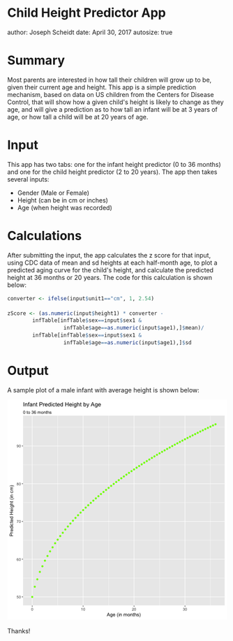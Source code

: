 Child Height Predictor App
========================================================
author: Joseph Scheidt
date: April 30, 2017
autosize: true

Summary
========================================================

Most parents are interested in how tall their children will grow up to be, given their current age and height. This app is a simple prediction mechanism, based on data on US children from the Centers for Disease Control, that will show how a given child's height is likely to change as they age, and will give a prediction as to how tall an infant will be at 3 years of age, or how tall a child will be at 20 years of age.

Input
========================================================

This app has two tabs: one for the infant height predictor (0 to 36 months) and one for the child height predictor (2 to 20 years). The app then takes several inputs:

- Gender (Male or Female)
- Height (can be in cm or inches)
- Age (when height was recorded)

Calculations
========================================================

After submitting the input, the app calculates the z score for that input, using CDC data of mean and sd heights at each half-month age, to plot a predicted aging curve for the child's height, and calculate the predicted height at 36 months or 20 years. The code for this calculation is shown below:


```r
converter <- ifelse(input$unit1=="cm", 1, 2.54)
                      
zScore <- (as.numeric(input$height1) * converter - 
        infTable[infTable$sex==input$sex1 & 
                  infTable$age==as.numeric(input$age1),]$mean)/
        infTable[infTable$sex==input$sex1 & 
                  infTable$age==as.numeric(input$age1),]$sd
```

Output
========================================================

A sample plot of a male infant with average height is shown below:

![plot of chunk plot](pitch-figure/plot-1.png)

Thanks!
